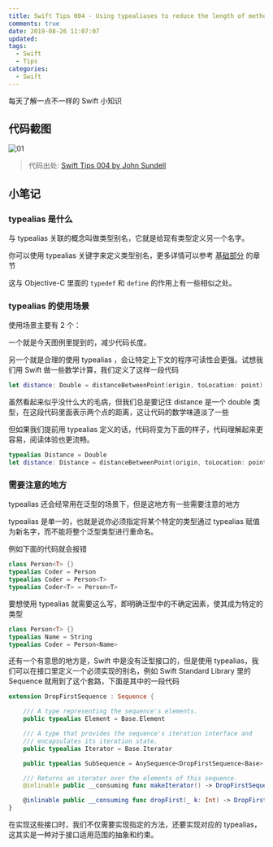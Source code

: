 ```yaml
---
title: Swift Tips 004 - Using typealiases to reduce the length of method signatures
comments: true
date: 2019-08-26 11:07:07
updated:
tags:
  - Swift
  - Tips
categories:
  - Swift
---
```


每天了解一点不一样的 Swift 小知识

<!-- more -->

## 代码截图

![01](01.png)

> 代码出处: [Swift Tips 004 by John Sundell](https://github.com/JohnSundell/SwiftTips#4-using-typealiases-to-reduce-the-length-of-method-signatures)

## 小笔记

### typealias 是什么

与 typealias 关联的概念叫做类型别名，它就是给现有类型定义另一个名字。

你可以使用 typealias 关键字来定义类型别名，更多详情可以参考 [基础部分](https://swiftgg.gitbook.io/swift/swift-jiao-cheng/01_the_basics) 的章节

这与 Objective-C 里面的 `typedef` 和 `define` 的作用上有一些相似之处。

### typealias 的使用场景

使用场景主要有 2 个：

一个就是今天图例里提到的，减少代码长度。

另一个就是合理的使用 typealias ，会让特定上下文的程序可读性会更强。试想我们用 Swift 做一些数学计算，我们定义了这样一段代码

```Swift
let distance: Double = distanceBetweenPoint(origin, toLocation: point)
```

虽然看起来似乎没什么大的毛病，但我们总是要记住 distance  是一个 double 类型，在这段代码里面表示两个点的距离，这让代码的数学味道淡了一些

但如果我们提前用 typealias 定义的话，代码将变为下面的样子，代码理解起来更容易，阅读体验也更流畅。

```Swift
typealias Distance = Double
let distance: Distance = distanceBetweenPoint(origin, toLocation: point)
```

### 需要注意的地方

typealias 还会经常用在泛型的场景下，但是这地方有一些需要注意的地方

typealias 是单一的，也就是说你必须指定将某个特定的类型通过 typealias 赋值为新名字，而不能将整个泛型类型进行重命名。

例如下面的代码就会报错

```Swift
class Person<T> {}
typealias Coder = Person
typealias Coder = Person<T>
typealias Coder<T> = Person<T>
```

要想使用 typealias 就需要这么写，即明确泛型中的不确定因素，使其成为特定的类型

```Swift
class Person<T> {}
typealias Name = String
typealias Coder = Person<Name>
```

还有一个有意思的地方是，Swift 中是没有泛型接口的，但是使用 typealias，我们可以在接口里定义一个必须实现的别名，例如 Swift Standard Library 里的 Sequence 就用到了这个套路，下面是其中的一段代码

```Swift
extension DropFirstSequence : Sequence {

    /// A type representing the sequence's elements.
    public typealias Element = Base.Element

    /// A type that provides the sequence's iteration interface and
    /// encapsulates its iteration state.
    public typealias Iterator = Base.Iterator

    public typealias SubSequence = AnySequence<DropFirstSequence<Base>.Element>

    /// Returns an iterator over the elements of this sequence.
    @inlinable public __consuming func makeIterator() -> DropFirstSequence<Base>.Iterator

    @inlinable public __consuming func dropFirst(_ k: Int) -> DropFirstSequence<Base>
}
```

在实现这些接口时，我们不仅需要实现指定的方法，还要实现对应的 typealias，这其实是一种对于接口适用范围的抽象和约束。
